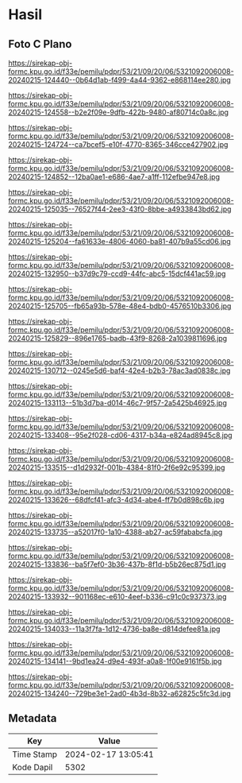 # Hasil

## Foto C Plano

https://sirekap-obj-formc.kpu.go.id/f33e/pemilu/pdpr/53/21/09/20/06/5321092006008-20240215-124440--0b64d1ab-f499-4a44-9362-e868114ee280.jpg

https://sirekap-obj-formc.kpu.go.id/f33e/pemilu/pdpr/53/21/09/20/06/5321092006008-20240215-124558--b2e2f09e-9dfb-422b-9480-af80714c0a8c.jpg

https://sirekap-obj-formc.kpu.go.id/f33e/pemilu/pdpr/53/21/09/20/06/5321092006008-20240215-124724--ca7bcef5-e10f-4770-8365-346cce427902.jpg

https://sirekap-obj-formc.kpu.go.id/f33e/pemilu/pdpr/53/21/09/20/06/5321092006008-20240215-124852--12ba0ae1-e686-4ae7-a1ff-112efbe947e8.jpg

https://sirekap-obj-formc.kpu.go.id/f33e/pemilu/pdpr/53/21/09/20/06/5321092006008-20240215-125035--76527f44-2ee3-43f0-8bbe-a4933843bd62.jpg

https://sirekap-obj-formc.kpu.go.id/f33e/pemilu/pdpr/53/21/09/20/06/5321092006008-20240215-125204--fa61633e-4806-4060-ba81-407b9a55cd06.jpg

https://sirekap-obj-formc.kpu.go.id/f33e/pemilu/pdpr/53/21/09/20/06/5321092006008-20240215-132950--b37d9c79-ccd9-44fc-abc5-15dcf441ac59.jpg

https://sirekap-obj-formc.kpu.go.id/f33e/pemilu/pdpr/53/21/09/20/06/5321092006008-20240215-125705--fb65a93b-578e-48e4-bdb0-4576510b3306.jpg

https://sirekap-obj-formc.kpu.go.id/f33e/pemilu/pdpr/53/21/09/20/06/5321092006008-20240215-125829--896e1765-badb-43f9-8268-2a1039811696.jpg

https://sirekap-obj-formc.kpu.go.id/f33e/pemilu/pdpr/53/21/09/20/06/5321092006008-20240215-130712--0245e5d6-baf4-42e4-b2b3-78ac3ad0838c.jpg

https://sirekap-obj-formc.kpu.go.id/f33e/pemilu/pdpr/53/21/09/20/06/5321092006008-20240215-133113--51b3d7ba-d014-46c7-9f57-2a5425b46925.jpg

https://sirekap-obj-formc.kpu.go.id/f33e/pemilu/pdpr/53/21/09/20/06/5321092006008-20240215-133408--95e2f028-cd06-4317-b34a-e824ad8945c8.jpg

https://sirekap-obj-formc.kpu.go.id/f33e/pemilu/pdpr/53/21/09/20/06/5321092006008-20240215-133515--d1d2932f-001b-4384-81f0-2f6e92c95399.jpg

https://sirekap-obj-formc.kpu.go.id/f33e/pemilu/pdpr/53/21/09/20/06/5321092006008-20240215-133626--68dfcf41-afc3-4d34-abe4-ff7b0d898c6b.jpg

https://sirekap-obj-formc.kpu.go.id/f33e/pemilu/pdpr/53/21/09/20/06/5321092006008-20240215-133735--a52017f0-1a10-4388-ab27-ac59fababcfa.jpg

https://sirekap-obj-formc.kpu.go.id/f33e/pemilu/pdpr/53/21/09/20/06/5321092006008-20240215-133836--ba5f7ef0-3b36-437b-8f1d-b5b26ec875d1.jpg

https://sirekap-obj-formc.kpu.go.id/f33e/pemilu/pdpr/53/21/09/20/06/5321092006008-20240215-133932--901168ec-e610-4eef-b336-c91c0c937373.jpg

https://sirekap-obj-formc.kpu.go.id/f33e/pemilu/pdpr/53/21/09/20/06/5321092006008-20240215-134033--11a3f7fa-1d12-4736-ba8e-d814defee81a.jpg

https://sirekap-obj-formc.kpu.go.id/f33e/pemilu/pdpr/53/21/09/20/06/5321092006008-20240215-134141--9bd1ea24-d9e4-493f-a0a8-1f00e9161f5b.jpg

https://sirekap-obj-formc.kpu.go.id/f33e/pemilu/pdpr/53/21/09/20/06/5321092006008-20240215-134240--729be3e1-2ad0-4b3d-8b32-a62825c5fc3d.jpg


## Metadata

| Key        | Value               |
| ---------- | ------------------- |
| Time Stamp | 2024-02-17 13:05:41 |
| Kode Dapil | 5302                |




